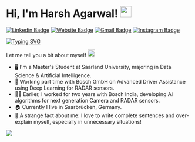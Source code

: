 <!--
**harsh-agar/harsh-agar** is a ✨ _special_ ✨ repository because its `README.md` (this file) appears on your GitHub profile.

Here are some ideas to get you started:

- 🔭 I’m currently working on ...
- 🌱 I’m currently learning ...
- 👯 I’m looking to collaborate on ...
- 🤔 I’m looking for help with ...
- 💬 Ask me about ...
- 📫 How to reach me: ...
- 😄 Pronouns: ...
- ⚡ Fun fact: ...
-->

# Hi, I'm Harsh Agarwal! <img src="https://raw.githubusercontent.com/aemmadi/aemmadi/master/wave.gif" width="30">

[![Linkedin Badge](https://img.shields.io/badge/-harsh97-blue?style=flat&logo=Linkedin&logoColor=white&link=https://www.linkedin.com/in/harsh97/)](https://www.linkedin.com/in/harsh97/)
[![Website Badge](https://img.shields.io/badge/-Résumé-47CCCC?style=flat&logo=Google-Chrome&logoColor=white&link=Résumé-Harsh)](https://drive.google.com/file/d/1NlRkyv3rbSsmkBm4psWYDPQMtxBTt4KG/view?usp=sharing)
[![Gmail Badge](https://img.shields.io/badge/-harsh.agar97-c14438?style=flat&logo=Gmail&logoColor=white&link=mailto:harsh.agar97@gmail.com)](mailto:harsh.agar97@gmail.com)
[![Instagram Badge](https://img.shields.io/badge/-@harsh_agar_-purple?style=flat&logo=instagram&logoColor=white&link=https://instagram.com/harsh_agar_/)](https://instagram.com/harsh_agar_)

[![Typing SVG](https://readme-typing-svg.herokuapp.com?font=comfortaa&color=%23F77B93&size=25&height=40&lines=Nice+to+e-meet+you!;I'm+an+AI+Engineering+Student;Tech+and+Travel+Enthusiast)](https://git.io/typing-svg)

Let me tell you a bit about myself <img src="https://emojis.slackmojis.com/emojis/images/1520808873/3643/cool-doge.gif?1520808873" width="20" />

* 🖥️ I'm a Master's Student at Saarland University, majoring in Data Science & Artificial Intelligence.
* 💼 Working part time with Bosch GmbH on Advanced Driver Assistance using Deep Learning for RADAR sensors.
* 👨‍💼 Earlier, I worked for two years with Bosch India, developing AI algorithms for next generation Camera and RADAR sensors.
* 🏠 Currently I live in Saarbrücken, Germany. 
* 🤯 A strange fact about me: I love to write complete sentences and over-explain myself, especially in unnecessary situations!

<p align="left">
  <img src="https://quotes-github-readme.vercel.app/api?type=horizontal&theme=light)](https://github.com/piyushsuthar/github-readme-quotes" />
</p>
